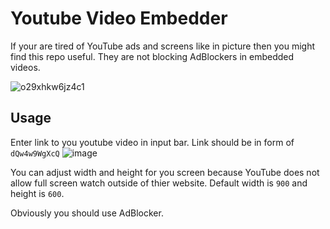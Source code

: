# Youtube Video Embedder

If your are tired of YouTube ads and screens like in picture then you might find this repo useful. They are not blocking AdBlockers in embedded videos.


![o29xhkw6jz4c1](https://github.com/abulyaev/youtube_embedder/assets/24396226/81d84a94-eeb7-4cae-bd97-83121ba18cac)

## Usage
Enter link to you youtube video in input bar. Link should be in form of `dQw4w9WgXcQ`
![image](https://github.com/abulyaev/youtube_embedder/assets/24396226/d83aeb5f-a8e8-43c3-a09d-08c186c928f4)

You can adjust width and height for you screen because YouTube does not allow full screen watch outside of thier website.
Default width is `900` and height is `600`.

Obviously you should use AdBlocker.
